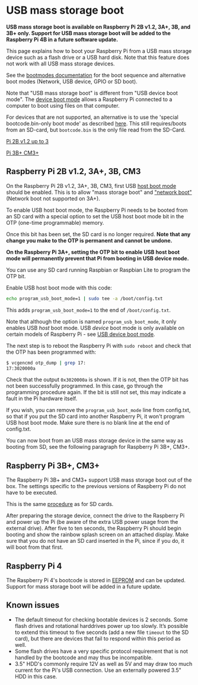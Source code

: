 # USB mass storage boot

**USB mass storage boot is available on Raspberry Pi 2B v1.2, 3A+, 3B, and 3B+ only. Support for USB mass storage boot will be added to the Raspberry Pi 4B in a future software update.**

This page explains how to boot your Raspberry Pi from a USB mass storage device such as a flash drive or a USB hard disk. Note that this feature does not work with all USB mass storage devices.

See the [bootmodes documentation](README.md) for the boot sequence and alternative boot modes (Network, USB device, GPIO or SD boot).

Note that "USB mass storage boot" is different from "USB device boot mode". The [device boot mode](device.md) allows a Raspberry Pi connected to a computer to boot using files on that computer.

For devices that are not supported, an alternative is to use the 'special bootcode.bin-only boot mode' as described [here](README.md). This still requires/boots from an SD-card, but `bootcode.bin` is the only file read from the SD-Card.

[Pi 2B v1.2 up to 3](#pi2to3)

[Pi 3B+ CM3+](#pi3plus)

<a name="pi2to3"></a>
## Raspberry Pi 2B v1.2, 3A+, 3B, CM3

On the Raspberry Pi 2B v1.2, 3A+, 3B, CM3, first USB [host boot mode](host.md) should be enabled. This is to allow "mass storage boot" and ["network boot"](net.md) (Network boot not supported on 3A+).

To enable USB host boot mode, the Raspberry Pi needs to be booted from an SD card with a special option to set the USB host boot mode bit in the OTP (one-time programmable) memory. 

Once this bit has been set, the SD card is no longer required. **Note that any change you make to the OTP is permanent and cannot be undone.**

**On the Raspberry Pi 3A+, setting the OTP bit to enable USB host boot mode will permanently prevent that Pi from booting in USB device mode.**

You can use any SD card running Raspbian or Raspbian Lite to program the OTP bit.

Enable USB host boot mode with this code:

```bash
echo program_usb_boot_mode=1 | sudo tee -a /boot/config.txt
```

This adds `program_usb_boot_mode=1` to the end of `/boot/config.txt`.

Note that although the option is named `program_usb_boot_mode`, it only enables USB *host* boot mode. USB *device* boot mode is only available on certain models of Raspberry Pi - see [USB device boot mode](device.md).

The next step is to reboot the Raspberry Pi with `sudo reboot` and check that the OTP has been programmed with:

```bash
$ vcgencmd otp_dump | grep 17:
17:3020000a
```

Check that the output `0x3020000a` is shown. If it is not, then the OTP bit has not been successfully programmed. In this case, go through the programming procedure again. If the bit is still not set, this may indicate a fault in the Pi hardware itself.

If you wish, you can remove the `program_usb_boot_mode` line from config.txt, so that if you put the SD card into another Raspberry Pi, it won't program USB host boot mode. Make sure there is no blank line at the end of config.txt.

You can now boot from an USB mass storage device in the same way as booting from SD, see the following paragraph for Raspberry Pi 3B+, CM3+.

<a name="pi3plus"></a>
## Raspberry Pi 3B+, CM3+

The Raspberry Pi 3B+ and CM3+ support USB mass storage boot out of the box. The settings specific to the previous versions of Raspberry Pi do not have to be executed.

This is the same [procedure](../../../installation/installing-images) as for SD cards.

After preparing the storage device, connect the drive to the Raspberry Pi and power up the Pi (be aware of the extra USB power usage from the external drive).
After five to ten seconds, the Raspberry Pi should begin booting and show the rainbow splash screen on an attached display. Make sure that you do not have an SD card inserted in the Pi, since if you do, it will boot from that first.

<a name="pi4"></a>
## Raspberry Pi 4

The Raspberry Pi 4's bootcode is stored in [EEPROM](../booteeprom.md) and can be updated. Support for mass storage boot will be added in a future update.

## Known issues

- The default timeout for checking bootable devices is 2 seconds. Some flash drives and rotational harddrives power up too slowly. It’s possible to extend this timeout to five seconds (add a new file `timeout` to the SD card), but there are devices that fail to respond within this period as well.
- Some flash drives have a very specific protocol requirement that is not handled by the bootcode and may thus be incompatible.
- 3.5" HDD's commonly require 12V as well as 5V and may draw too much current for the Pi's USB connection. Use an externally powered 3.5" HDD in this case.

